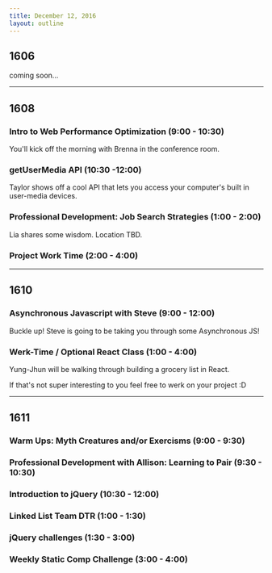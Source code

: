 ```yaml
---
title: December 12, 2016
layout: outline
---
```


## 1606
coming soon...

***

## 1608  

### Intro to Web Performance Optimization (9:00 - 10:30)
You'll kick off the morning with Brenna in the conference room.

### getUserMedia API (10:30 -12:00)
Taylor shows off a cool API that lets you access your computer's built in user-media devices.

### Professional Development: Job Search Strategies (1:00 - 2:00)
Lia shares some wisdom. Location TBD.

### Project Work Time (2:00 - 4:00)

***

## 1610

### Asynchronous Javascript with Steve (9:00 - 12:00)

Buckle up! Steve is going to be taking you through some Asynchronous JS!

### Werk-Time / Optional React Class (1:00 - 4:00)

Yung-Jhun will be walking through building a grocery list in React.

If that's not super interesting to you feel free to werk on your project :D

***

## 1611

### Warm Ups: Myth Creatures and/or Exercisms (9:00 - 9:30)

### Professional Development with Allison: Learning to Pair (9:30 - 10:30)

### Introduction to jQuery (10:30 - 12:00)

### Linked List Team DTR (1:00 - 1:30)

### jQuery challenges (1:30 - 3:00)

### Weekly Static Comp Challenge (3:00 - 4:00)
